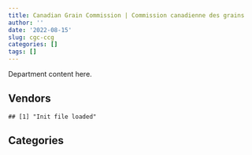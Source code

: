 ```yaml
---
title: Canadian Grain Commission | Commission canadienne des grains
author: ''
date: '2022-08-15'
slug: cgc-ccg
categories: []
tags: []
---
```


<script src="/rmarkdown-libs/htmlwidgets/htmlwidgets.js"></script>
<link href="/rmarkdown-libs/datatables-css/datatables-crosstalk.css" rel="stylesheet" />
<script src="/rmarkdown-libs/datatables-binding/datatables.js"></script>
<script src="/rmarkdown-libs/jquery/jquery-3.6.0.min.js"></script>
<link href="/rmarkdown-libs/dt-core-bootstrap/css/dataTables.bootstrap.min.css" rel="stylesheet" />
<link href="/rmarkdown-libs/dt-core-bootstrap/css/dataTables.bootstrap.extra.css" rel="stylesheet" />
<script src="/rmarkdown-libs/dt-core-bootstrap/js/jquery.dataTables.min.js"></script>
<script src="/rmarkdown-libs/dt-core-bootstrap/js/dataTables.bootstrap.min.js"></script>
<link href="/rmarkdown-libs/crosstalk/css/crosstalk.min.css" rel="stylesheet" />
<script src="/rmarkdown-libs/crosstalk/js/crosstalk.min.js"></script>
<script src="/rmarkdown-libs/htmlwidgets/htmlwidgets.js"></script>
<link href="/rmarkdown-libs/datatables-css/datatables-crosstalk.css" rel="stylesheet" />
<script src="/rmarkdown-libs/datatables-binding/datatables.js"></script>
<script src="/rmarkdown-libs/jquery/jquery-3.6.0.min.js"></script>
<link href="/rmarkdown-libs/dt-core-bootstrap/css/dataTables.bootstrap.min.css" rel="stylesheet" />
<link href="/rmarkdown-libs/dt-core-bootstrap/css/dataTables.bootstrap.extra.css" rel="stylesheet" />
<script src="/rmarkdown-libs/dt-core-bootstrap/js/jquery.dataTables.min.js"></script>
<script src="/rmarkdown-libs/dt-core-bootstrap/js/dataTables.bootstrap.min.js"></script>
<link href="/rmarkdown-libs/crosstalk/css/crosstalk.min.css" rel="stylesheet" />
<script src="/rmarkdown-libs/crosstalk/js/crosstalk.min.js"></script>

Department content here.

## Vendors

    ## [1] "Init file loaded"

<div id="htmlwidget-1" style="width:100%;height:auto;" class="datatables html-widget"></div>
<script type="application/json" data-for="htmlwidget-1">{"x":{"style":"bootstrap","filter":"none","vertical":false,"data":[["<a href=\"/vendors/ab_sciex/\">AB SCIEX<\/a>","<a href=\"/vendors/acklands_grainger/\">ACKLANDS GRAINGER<\/a>","<a href=\"/vendors/agilent/\">AGILENT<\/a>","<a href=\"/vendors/ainsworth/\">AINSWORTH<\/a>","<a href=\"/vendors/asokan_business_interiors/\">ASOKAN BUSINESS INTERIORS<\/a>","<a href=\"/vendors/avi_spl_canada/\">AVI SPL CANADA<\/a>","<a href=\"/vendors/bdo_canada/\">BDO CANADA<\/a>","<a href=\"/vendors/bell_canada/\">BELL CANADA<\/a>","<a href=\"/vendors/black_mcdonald/\">BLACK MCDONALD<\/a>","<a href=\"/vendors/blackberry/\">BLACKBERRY<\/a>","<a href=\"/vendors/bruker/\">BRUKER<\/a>","<a href=\"/vendors/bureau_veritas_canada/\">BUREAU VERITAS CANADA<\/a>","<a href=\"/vendors/calian/\">CALIAN<\/a>","<a href=\"/vendors/cdw_canada/\">CDW CANADA<\/a>","<a href=\"/vendors/charron_human_resources/\">CHARRON HUMAN RESOURCES<\/a>","<a href=\"/vendors/citrix/\">CITRIX<\/a>","<a href=\"/vendors/compucom_canada/\">COMPUCOM CANADA<\/a>","<a href=\"/vendors/cossette_communications/\">COSSETTE COMMUNICATIONS<\/a>","<a href=\"/vendors/data_communications_management/\">DATA COMMUNICATIONS MANAGEMENT<\/a>","<a href=\"/vendors/decisive_technologies/\">DECISIVE TECHNOLOGIES<\/a>","<a href=\"/vendors/dell_computer/\">DELL COMPUTER<\/a>","<a href=\"/vendors/dls_technology/\">DLS TECHNOLOGY<\/a>","<a href=\"/vendors/dynabook_canada/\">DYNABOOK CANADA<\/a>","<a href=\"/vendors/esbe_scientific_industries/\">ESBE SCIENTIFIC INDUSTRIES<\/a>","<a href=\"/vendors/fca_canada/\">FCA CANADA<\/a>","<a href=\"/vendors/felix_technology/\">FELIX TECHNOLOGY<\/a>","<a href=\"/vendors/general_motors/\">GENERAL MOTORS<\/a>","<a href=\"/vendors/genome_quebec/\">GENOME QUEBEC<\/a>","<a href=\"/vendors/glasshouse_systems/\">GLASSHOUSE SYSTEMS<\/a>","<a href=\"/vendors/global_knowledge/\">GLOBAL KNOWLEDGE<\/a>","<a href=\"/vendors/hypertec/\">HYPERTEC<\/a>","<a href=\"/vendors/ibm_canada/\">IBM CANADA<\/a>","<a href=\"/vendors/illumina_canada/\">ILLUMINA CANADA<\/a>","<a href=\"/vendors/info_tech_research_group/\">INFO TECH RESEARCH GROUP<\/a>","<a href=\"/vendors/inland_audio_visual/\">INLAND AUDIO VISUAL<\/a>","<a href=\"/vendors/integra_networks/\">INTEGRA NETWORKS<\/a>","<a href=\"/vendors/ipsos/\">IPSOS<\/a>","<a href=\"/vendors/iron_mountain/\">IRON MOUNTAIN<\/a>","<a href=\"/vendors/itex/\">ITEX<\/a>","<a href=\"/vendors/life_technologies/\">LIFE TECHNOLOGIES<\/a>","<a href=\"/vendors/microsoft_canada/\">MICROSOFT CANADA<\/a>","<a href=\"/vendors/nisha_techonologies/\">NISHA TECHONOLOGIES<\/a>","<a href=\"/vendors/nitam_solutions/\">NITAM SOLUTIONS<\/a>","<a href=\"/vendors/onx_enterprise_solutions/\">ONX ENTERPRISE SOLUTIONS<\/a>","<a href=\"/vendors/pitney_bowes/\">PITNEY BOWES<\/a>","<a href=\"/vendors/pra/\">PRA<\/a>","<a href=\"/vendors/pricewaterhouse_coopers/\">PRICEWATERHOUSE COOPERS<\/a>","<a href=\"/vendors/prosci_canada/\">PROSCI CANADA<\/a>","<a href=\"/vendors/purespirit_solutions/\">PURESPIRIT SOLUTIONS<\/a>","<a href=\"/vendors/raymond_chabot_grant_thornton/\">RAYMOND CHABOT GRANT THORNTON<\/a>","<a href=\"/vendors/sas_institute/\">SAS INSTITUTE<\/a>","<a href=\"/vendors/softchoice/\">SOFTCHOICE<\/a>","<a href=\"/vendors/supremex/\">SUPREMEX<\/a>","<a href=\"/vendors/tervita/\">TERVITA<\/a>","<a href=\"/vendors/thermo_fisher_scientific/\">THERMO FISHER SCIENTIFIC<\/a>","<a href=\"/vendors/tyco_integrated_fire_security/\">TYCO INTEGRATED FIRE SECURITY<\/a>","<a href=\"/vendors/vmware/\">VMWARE<\/a>","<a href=\"/vendors/vwr_international/\">VWR INTERNATIONAL<\/a>","<a href=\"/vendors/waters/\">WATERS<\/a>","<a href=\"/vendors/xerox/\">XEROX<\/a>"],["$   35,727.86","$   18,897.04","$  310,192.51","$    5,005.33",null,null,"$   17,967.84",null,"$   13,597.50",null,null,null,null,null,null,null,"$   48,250.58",null,"$   56,866.43",null,"$  153,933.73",null,null,null,"$   24,130.05","$   96,150.60",null,null,null,"$   28,754.25",null,"$      481.46",null,"$  115,689.34","$   92,588.46","$   59,844.61","$   66,661.42",null,null,"$  238,387.34","$   69,066.25",null,null,"$   67,847.92",null,null,null,null,null,"$   39,353.25","$   45,872.73","$   34,242.25",null,"$   64,796.32","$  926,352.13",null,null,"$   29,414.37","$  307,155.15","$   14,536.49"],["$   37,823.97",null,"$   89,542.76","$    5,005.33",null,null,"$   60,702.16",null,null,null,"$  136,721.17",null,null,"$   12,375.87",null,"$    6,883.34",null,null,"$   56,866.43",null,"$  241,182.67",null,null,"$   12,810.83","$   53,268.74",null,null,"$   33,205.20",null,"$   24,995.25",null,"$   35,146.22",null,null,"$   28,460.68","$   20,487.19",null,"$   14,010.03",null,"$  343,338.62","$   46,307.37","$   71,270.99",null,null,"$    3,618.44",null,"$   14,487.47",null,null,"$   51,305.87","$   36,837.90","$   71,182.03","$   10,444.35","$   78,678.15","$1,302,664.82","$   16,620.45",null,null,"$  355,099.45","$   44,186.87"],["$  146,248.68",null,"$  106,868.75","$    5,019.04","$   38,802.51","$   36,957.13",null,null,null,"$    5,126.66",null,"$    4,528.90","$   23,460.68","$      489.04","$   47,912.00","$   79,361.22",null,null,"$    9,659.50","$   62,586.72","$  500,938.31",null,null,null,null,null,null,"$   23,347.80",null,null,"$   13,623.75","$   97,547.61",null,"$   10,649.70","$    5,015.37","$   68,669.30",null,"$   11,753.55","$  125,193.92","$  442,338.04","$   44,446.85","$   50,143.56","$   20,095.10",null,"$    5,495.23","$      680.73","$   42,761.41","$   45,197.25",null,"$   51,446.44","$   38,042.27","$  100,387.70",null,"$   78,893.70","$  295,553.86",null,"$   27,851.00",null,"$  368,135.92","$   64,244.66"],["$   56,470.64",null,"$   40,503.83","$    1,945.36",null,"$   10,207.34",null,"$   37,214.23",null,"$   43,450.52","$   31,463.25","$   12,523.10","$    1,072.49","$   10,010.96",null,"$   61,729.41",null,"$  132,888.00","$  104,040.70","$   73,323.43","$  264,073.19","$    3,361.70","$   32,726.40",null,"$  105,854.94",null,"$   35,578.20","$   13,739.16","$      105.75","$   42,449.53",null,"$   35,146.22","$    2,289.94","$   15,930.90",null,"$   65,924.96",null,"$   10,967.99","$   76,381.97","$  393,136.87","$  132,798.59","$   38,140.33",null,null,"$    5,480.21","$   12,423.27","$   42,644.58","$   10,666.05","$  584,110.82","$    8,574.41",null,"$   41,744.86",null,"$   14,226.73","$  549,406.68",null,null,"$  104,500.66","$   80,006.38","$   68,584.03"]],"container":"<table class=\"table table-striped table-hover row-border order-column display\">\n  <thead>\n    <tr>\n      <th>Vendor<\/th>\n      <th>2017-2018<\/th>\n      <th>2018-2019<\/th>\n      <th>2019-2020<\/th>\n      <th>2020-2021<\/th>\n    <\/tr>\n  <\/thead>\n<\/table>","options":{"order":[[4,"desc"]],"pageLength":10,"autoWidth":true,"columnDefs":[],"orderClasses":false}},"evals":[],"jsHooks":[]}</script>

## Categories

<div id="htmlwidget-2" style="width:100%;height:auto;" class="datatables html-widget"></div>
<script type="application/json" data-for="htmlwidget-2">{"x":{"style":"bootstrap","filter":"none","vertical":false,"data":[["<a href=\"/categories/1_facilities_and_construction/\">1_facilities_and_construction<\/a>","<a href=\"/categories/10_office_management/\">10_office_management<\/a>","<a href=\"/categories/2_professional_services/\">2_professional_services<\/a>","<a href=\"/categories/3_information_technology/\">3_information_technology<\/a>","<a href=\"/categories/5_transportation_and_logistics/\">5_transportation_and_logistics<\/a>","<a href=\"/categories/6_industrial_products_and_services/\">6_industrial_products_and_services<\/a>","<a href=\"/categories/8_security_and_protection/\">8_security_and_protection<\/a>","<a href=\"/categories/9_human_capital/\">9_human_capital<\/a>"],["$  442,050.48","$  180,712.33","$  326,701.46","$  919,637.55","$   68,884.50","$2,565,103.28","$    7,565.30","$  259,975.67"],["$  490,722.97","$  275,038.69","$  362,474.75","$  783,937.50","$   98,023.19","$3,137,971.30","$    9,083.34","$  170,927.90"],["$  689,980.65","$  205,439.91","$  474,074.26","$1,638,519.54","$   65,461.90","$1,774,746.58","$    1,518.04","$  221,404.02"],["$  503,971.41","$  229,268.09","$  495,461.58","$1,996,982.19","$  227,244.77","$1,728,582.63",null,"$  211,005.74"]],"container":"<table class=\"table table-striped table-hover row-border order-column display\">\n  <thead>\n    <tr>\n      <th>Category<\/th>\n      <th>2017-2018<\/th>\n      <th>2018-2019<\/th>\n      <th>2019-2020<\/th>\n      <th>2020-2021<\/th>\n    <\/tr>\n  <\/thead>\n<\/table>","options":{"order":[[4,"desc"]],"pageLength":20,"autoWidth":true,"columnDefs":[],"orderClasses":false,"lengthMenu":[10,20,25,50,100]}},"evals":[],"jsHooks":[]}</script>
